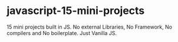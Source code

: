 # javascript-15-mini-projects
15 mini projects built in JS. No external Libraries, No Framework, No compilers and No boilerplate. Just Vanilla JS.
